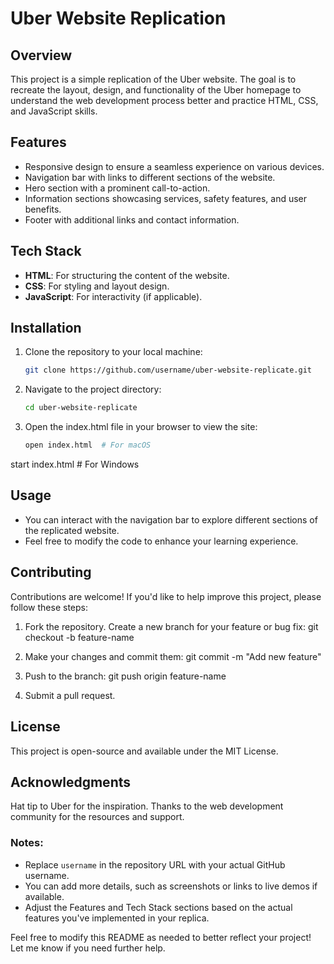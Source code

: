 # Uber Website Replication

## Overview

This project is a simple replication of the Uber website. The goal is to recreate the layout, design, and functionality of the Uber homepage to understand the web development process better and practice HTML, CSS, and JavaScript skills.

## Features

- Responsive design to ensure a seamless experience on various devices.
- Navigation bar with links to different sections of the website.
- Hero section with a prominent call-to-action.
- Information sections showcasing services, safety features, and user benefits.
- Footer with additional links and contact information.

## Tech Stack

- **HTML**: For structuring the content of the website.
- **CSS**: For styling and layout design.
- **JavaScript**: For interactivity (if applicable).

## Installation

1. Clone the repository to your local machine:
   ```bash
   git clone https://github.com/username/uber-website-replicate.git
   
2. Navigate to the project directory:
   ```bash
   cd uber-website-replicate
   
3. Open the index.html file in your browser to view the site:
   ```bash
   open index.html  # For macOS
start index.html  # For Windows


## Usage
- You can interact with the navigation bar to explore different sections of the replicated website.
- Feel free to modify the code to enhance your learning experience.

## Contributing
Contributions are welcome! If you'd like to help improve this project, please follow these steps:

1. Fork the repository.
Create a new branch for your feature or bug fix:
git checkout -b feature-name

2. Make your changes and commit them:
git commit -m "Add new feature"

3. Push to the branch:
git push origin feature-name

4. Submit a pull request.

## License
This project is open-source and available under the MIT License.

## Acknowledgments
Hat tip to Uber for the inspiration.
Thanks to the web development community for the resources and support.

### Notes:

- Replace `username` in the repository URL with your actual GitHub username.
- You can add more details, such as screenshots or links to live demos if available.
- Adjust the Features and Tech Stack sections based on the actual features you've implemented in your replica.

Feel free to modify this README as needed to better reflect your project! Let me know if you need further help.
